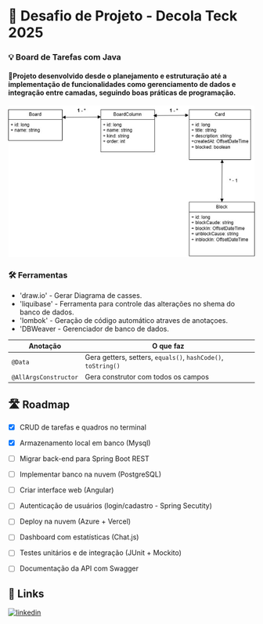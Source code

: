 # 🚀 Desafio de Projeto - Decola Teck 2025

### 💡 Board de Tarefas com Java
#### 🎯Projeto desenvolvido desde o planejamento e estruturação até a implementação de funcionalidades como gerenciamento de dados e integração entre camadas, seguindo boas práticas de programação.

![Diagrama de Classes](docs/Board.jpg)

### 🛠 Ferramentas
* 'draw.io' - Gerar Diagrama de casses.
* 'liquibase' - Ferramenta para controle das alterações no shema do banco de dados.
* 'lombok' - Geração de código automático atraves de anotaçoes.
* 'DBWeaver - Gerenciador de banco de dados.
  
| Anotação              | O que faz                                                     |
| --------------------- | ------------------------------------------------------------- |
| `@Data`               | Gera getters, setters, `equals()`, `hashCode()`, `toString()` |                            |
| `@AllArgsConstructor` | Gera construtor com todos os campos                           |

## 🛣️ Roadmap

- [x] CRUD de tarefas e quadros no terminal
- [x] Armazenamento local em banco (Mysql)
- [ ] Migrar back-end para Spring Boot REST
- [ ] Implementar banco na nuvem (PostgreSQL)
- [ ] Criar interface web (Angular)
- [ ] Autenticação de usuários (login/cadastro - Spring Secutity)
- [ ] Deploy na nuvem (Azure + Vercel)
- [ ] Dashboard com estatísticas (Chat.js)
- [ ] Testes unitários e de integração (JUnit + Mockito) 
- [ ] Documentação da API com Swagger


## 🔗 Links
[![linkedin](https://img.shields.io/badge/linkedin-0A66C2?style=for-the-badge&logo=linkedin&logoColor=white)](https://www.linkedin.com/genivaldo-ferreira)




